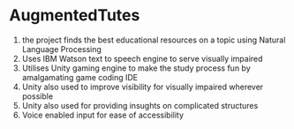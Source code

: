 # AugmentedTutes

1. the project finds the best educational resources on a topic using Natural Language Processing
2. Uses IBM Watson text to speech engine to serve visually impaired
3. Utilises Unity gaming engine to make the study process fun by amalgamating game coding IDE
4. Unity also used to improve visibility for visually impaired wherever possible
5. Unity also used for providing insughts on complicated structures
6. Voice enabled input for ease of accessibility
